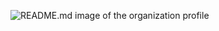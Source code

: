 ![README.md image of the organization profile](https://github.com/user-attachments/assets/c744d337-78ad-4548-92b1-b7d682f665ef)
